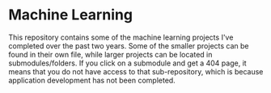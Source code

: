 # Machine Learning

This repository contains some of the machine learning projects I've completed over the past two years. Some of the smaller projects can be found in their own file, while larger projects can be located in submodules/folders. If you click on a submodule and get a 404 page, it means that you do not have access to that sub-repository, which is because application development has not been completed.
